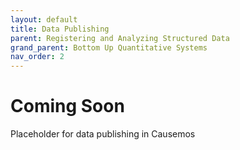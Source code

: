```yaml
---
layout: default
title: Data Publishing
parent: Registering and Analyzing Structured Data
grand_parent: Bottom Up Quantitative Systems
nav_order: 2
---
```


# Coming Soon

Placeholder for data publishing in Causemos
